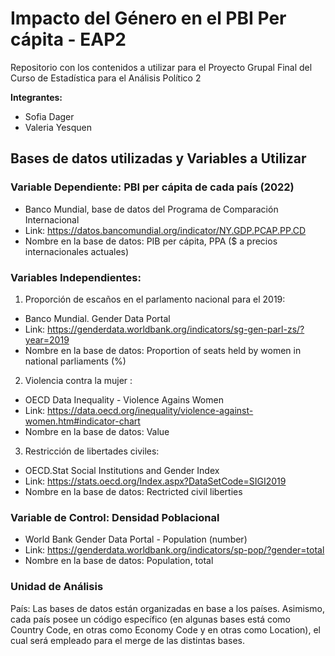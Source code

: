 # Impacto del Género en el PBI Per cápita - EAP2 
Repositorio con los contenidos a utilizar para el Proyecto Grupal Final del Curso de Estadística para el Análisis Político 2

**Integrantes:** 
- Sofia Dager
- Valeria Yesquen

## Bases de datos utilizadas y Variables a Utilizar

### Variable Dependiente: PBI per cápita de cada país (2022)
- Banco Mundial, base de datos del Programa de Comparación Internacional
- Link: https://datos.bancomundial.org/indicator/NY.GDP.PCAP.PP.CD
- Nombre en la base de datos: PIB per cápita, PPA ($ a precios internacionales actuales)
### Variables Independientes:
1. Proporción de escaños en el parlamento nacional para el 2019:
  - Banco Mundial. Gender Data Portal
  - Link: https://genderdata.worldbank.org/indicators/sg-gen-parl-zs/?year=2019
  - Nombre en la base de datos: Proportion of seats held by women in national parliaments (%) 
2. Violencia contra la mujer :
  - OECD Data Inequality - Violence Agains Women
  - Link: https://data.oecd.org/inequality/violence-against-women.htm#indicator-chart
  - Nombre en la base de datos: Value
3. Restricción de libertades civiles:
  - OECD.Stat Social Institutions and Gender Index
  - Link: https://stats.oecd.org/Index.aspx?DataSetCode=SIGI2019
  - Nombre en la base de datos: Rectricted civil liberties 

### Variable de Control: Densidad Poblacional
- World Bank Gender Data Portal - Population (number)
- Link: https://genderdata.worldbank.org/indicators/sp-pop/?gender=total
- Nombre en la base de datos: Population, total

### Unidad de Análisis
País: Las bases de datos están organizadas en base a los países. Asimismo, cada país posee un código específico (en algunas bases está como Country Code, en otras como Economy Code y en otras como Location), el cual será empleado para el merge de las distintas bases. 

